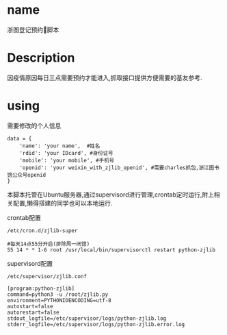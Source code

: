 # name
浙图登记预约脚本

# Description
因疫情原因每日三点需要预约才能进入,抓取接口提供方便需要的基友参考.


# using

需要修改的个人信息
```
data = {
    'name': 'your name',  #姓名
    'rdid': 'your IDcard', #身份证号
    'mobile': 'your mobile', #手机号
    'openid': 'your weixin_with_zjlib_openid', #需要charles抓包,浙江图书馆公众号openid
}
```

本脚本托管在Ubuntu服务器,通过supervisord进行管理,crontab定时运行,附上相关配置,懒得搭建的同学也可以本地运行.

   crontab配置
```
/etc/cron.d/zjlib-super

#每天14点55分开启(排除周一闭馆)
55 14 * * 1-6 root /usr/local/bin/supervisorctl restart python-zjlib 
```

   supervisord配置
```
/etc/supervisor/zjlib.conf

[program:python-zjlib]
command=python3 -u /root/zjlib.py
environment=PYTHONIOENCODING=utf-8
autostart=false
autorestart=false
stdout_logfile=/etc/supervisor/logs/python-zjlib.log
stderr_logfile=/etc/supervisor/logs/python-zjlib.error.log
```